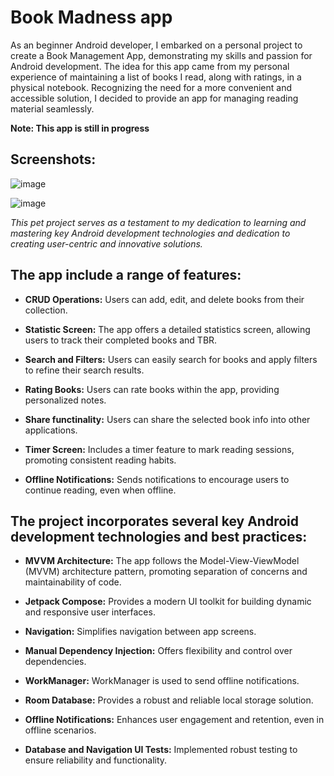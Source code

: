 # Book Madness app

As an beginner Android developer, I embarked on a personal project to create a Book Management App, demonstrating my skills and passion for Android development. 
The idea for this app came from my personal experience of maintaining a list of books I read, along with ratings, in a physical notebook. Recognizing the need for a more convenient and accessible solution, I decided to provide an app for managing reading material seamlessly.

**Note: This app is still in progress**

## Screenshots:

![image](https://github.com/SvetlanaBurimova/book_madness/assets/39984764/792b0ca6-580b-484e-98d9-d8c1e9d2bdf8)

![image](https://github.com/SvetlanaBurimova/book_madness/assets/39984764/dfae5302-7757-49de-9eee-e54228ad0372)


_This pet project serves as a testament to my dedication to learning and mastering key Android development technologies and dedication to creating user-centric and innovative solutions._



## The app include a range of features:

* **CRUD Operations:** Users can add, edit, and delete books from their collection.

* **Statistic Screen:** The app offers a detailed statistics screen, allowing users to track their completed books and TBR.

* **Search and Filters:** Users can easily search for books and apply filters to refine their search results.

* **Rating Books:** Users can rate books within the app, providing personalized notes.

* **Share functinality:** Users can share the selected book info into other applications.

* **Timer Screen:** Includes a timer feature to mark reading sessions, promoting consistent reading habits.

* **Offline Notifications:** Sends notifications to encourage users to continue reading, even when offline.

 
 
## The project incorporates several key Android development technologies and best practices:

* **MVVM Architecture:** The app follows the Model-View-ViewModel (MVVM) architecture pattern, promoting separation of concerns and maintainability of code.
  
* **Jetpack Compose:** Provides a modern UI toolkit for building dynamic and responsive user interfaces.
  
* **Navigation:** Simplifies navigation between app screens.
  
* **Manual Dependency Injection:** Offers flexibility and control over dependencies.
  
* **WorkManager:** WorkManager is used to send offline notifications.
  
* **Room Database:**  Provides a robust and reliable local storage solution.
  
* **Offline Notifications:** Enhances user engagement and retention, even in offline scenarios.
  
* **Database and Navigation UI Tests:** Implemented robust testing to ensure reliability and functionality.


